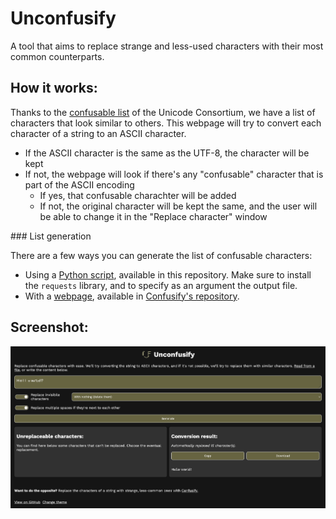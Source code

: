 # Unconfusify

A tool that aims to replace strange and less-used characters with their most common counterparts.

## How it works:

Thanks to the [confusable list](https://www.unicode.org/Public/security/16.0.0/confusables.txt) of the Unicode Consortium, we have a list of characters that look similar to others. This webpage will try to convert each character of a string to an ASCII character.
- If the ASCII character is the same as the UTF-8, the character will be kept
- If not, the webpage will look if there's any "confusable" character that is part of the ASCII encoding
    * If yes, that confusable charachter will be added
    * If not, the original character will be kept the same, and the user will be able to change it in the "Replace character" window

### List generation

There are a few ways you can generate the list of confusable characters:
- Using a [Python script](./create_confusable_list.py), available in this repository. Make sure to install the `requests` library, and to specify as an argument the output file.
- With a [webpage](https://dinoosauro.github.io/Confusify/createList.html), available in [Confusify's repository](https://github.com/dinoosauro/Confusify).

## Screenshot:

![Screenshot of the main UI](./readme_screenshot.jpg)